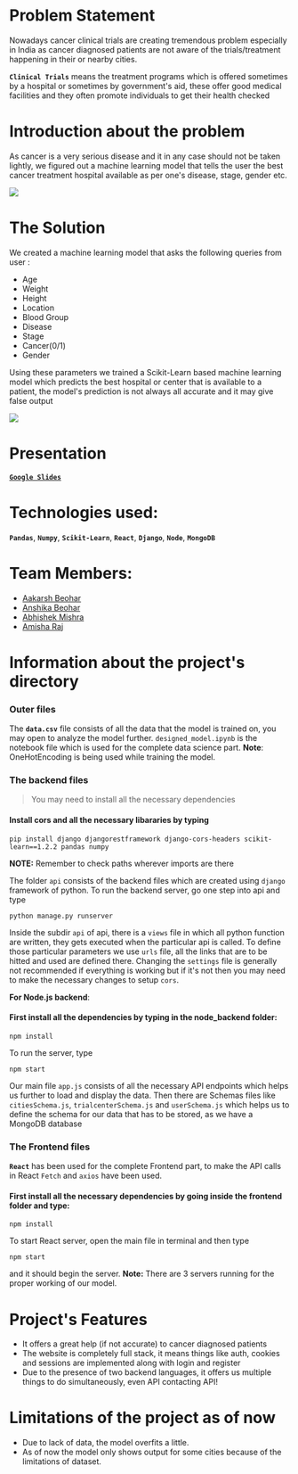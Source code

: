 # Problem Statement
Nowadays cancer clinical trials are creating tremendous problem especially in India as cancer diagnosed patients are not aware of the trials/treatment happening in their or nearby cities.

**`Clinical Trials`** means the treatment programs which is offered sometimes by a hospital or sometimes by government's aid, these offer good medical facilities and they often promote individuals to get their health checked

# Introduction about the problem
As cancer is a very serious disease and it in any case should not be taken lightly, we figured out a machine learning model that tells the user the best cancer treatment hospital available as per one's disease, stage, gender etc.

<img src="./assets/home_page.png" >

# The Solution
We created a machine learning model that asks the following queries from user :
* Age
* Weight
* Height
* Location
* Blood Group
* Disease
* Stage
* Cancer(0/1)
* Gender

Using these parameters we trained a Scikit-Learn based machine learning model which predicts the best hospital or center that is available to a patient, the model's prediction is not always all accurate and it may give false output


<img src="./assets/clinical_trial.png" >

# Presentation
[**`Google Slides`**](https://docs.google.com/presentation/d/10wlNkXw90fONtBVJ0H9Q-0NB37deeQ5d9BRQtqF-nDo/edit?usp=sharing)

# Technologies used:
**`Pandas`**, **`Numpy`**,  **`Scikit-Learn`**, **`React`**, **`Django`**, **`Node`**, **`MongoDB`**

# Team Members:
* [Aakarsh Beohar](https://github.com/aakarsh-2004)
* [Anshika Beohar](https://github.com/anshika-b)
* [Abhishek Mishra](https://github.com/AbhiMishra-24)
* [Amisha Raj](https://github.com/amisha2208)

# Information about the project's directory

### Outer files
The **`data.csv`** file consists of all the data that the model is trained on, you may open to analyze the model further. 
`designed_model.ipynb` is the notebook file which is used for the complete data science part.
**Note**: OneHotEncoding is being used while training the model.

### The backend files
> You may need to install all the necessary dependencies

#### Install cors and all the necessary libararies by typing
```
pip install django djangorestframework django-cors-headers scikit-learn==1.2.2 pandas numpy
```
**NOTE:** Remember to check paths wherever imports are there
  
The folder `api` consists of the backend files which are created using `django` framework of python. 
To run the backend server, go one step into api and type

```
python manage.py runserver
```

Inside the subdir `api` of api, there is a `views` file in which all python function are written, they gets executed when the particular api is called.
To define those particular parameters we use `urls` file, all the links that are to be hitted and used are defined there.
Changing the `settings` file is generally not recommended if everything is working but if it's not then you may need to make the necessary changes to setup `cors`.


**For Node.js backend**:
#### First install all the dependencies by typing in the node_backend folder:
```
npm install
```

To run the server, type
```
npm start
```
Our main file `app.js` consists of all the necessary API endpoints which helps us further to load and display the data.
Then there are Schemas files like `citiesSchema.js`, `trialcenterSchema.js` and `userSchema.js` which helps us to define the schema for our data that has to be stored, as we have a MongoDB database



### The Frontend files
**`React`** has been used for the complete Frontend part, to make the API calls in React `Fetch` and `axios` have been used.

#### First install all the necessary dependencies by going inside the frontend folder and type:

```
npm install
```

To start React server, open the main file in terminal and then type
```
npm start
```
and it should begin the server.
**Note:** There are 3 servers running for the proper working of our model.

# Project's Features
* It offers a great help (if not accurate) to cancer diagnosed patients
* The website is completely full stack, it means things like auth, cookies and sessions are implemented along with login and register
* Due to the presence of two backend languages, it offers us multiple things to do simultaneously, even API contacting API!

# Limitations of the project as of now
* Due to lack of data, the model overfits a little.
* As of now the model only shows output for some cities because of the limitations of dataset.



